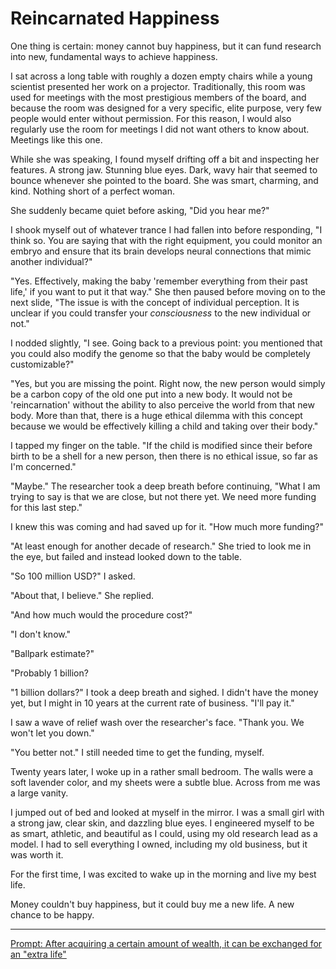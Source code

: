 # Reincarnated Happiness

One thing is certain: money cannot buy happiness, but it can fund research into new, fundamental ways to achieve happiness.

I sat across a long table with roughly a dozen empty chairs while a young scientist presented her work on a projector.
Traditionally, this room was used for meetings with the most prestigious members of the board, and because the room was designed for a very specific, elite purpose, very few people would enter without permission.
For this reason, I would also regularly use the room for meetings I did not want others to know about.
Meetings like this one.

While she was speaking, I found myself drifting off a bit and inspecting her features.
A strong jaw.
Stunning blue eyes.
Dark, wavy hair that seemed to bounce whenever she pointed to the board.
She was smart, charming, and kind.
Nothing short of a perfect woman.

She suddenly became quiet before asking, "Did you hear me?"

I shook myself out of whatever trance I had fallen into before responding, "I think so. You are saying that with the right equipment, you could monitor an embryo and ensure that its brain develops neural connections that mimic another individual?"

"Yes. Effectively, making the baby 'remember everything from their past life,' if you want to put it that way." She then paused before moving on to the next slide, "The issue is with the concept of individual perception. It is unclear if you could transfer your *consciousness* to the new individual or not."

I nodded slightly, "I see. Going back to a previous point: you mentioned that you could also modify the genome so that the baby would be completely customizable?"

"Yes, but you are missing the point. Right now, the new person would simply be a carbon copy of the old one put into a new body. It would not be 'reincarnation' without the ability to also perceive the world from that new body. More than that, there is a huge ethical dilemma with this concept because we would be effectively killing a child and taking over their body."

I tapped my finger on the table. "If the child is modified since their before birth to be a shell for a new person, then there is no ethical issue, so far as I'm concerned."

"Maybe." The researcher took a deep breath before continuing, "What I am trying to say is that we are close, but not there yet. We need more funding for this last step."

I knew this was coming and had saved up for it. "How much more funding?"

"At least enough for another decade of research." She tried to look me in the eye, but failed and instead looked down to the table.

"So 100 million USD?" I asked.

"About that, I believe." She replied.

"And how much would the procedure cost?"

"I don't know."

"Ballpark estimate?"

"Probably 1 billion?

"1 billion dollars?" I took a deep breath and sighed. I didn't have the money yet, but I might in 10 years at the current rate of business. "I'll pay it."

I saw a wave of relief wash over the researcher's face. "Thank you. We won't let you down."

"You better not." I still needed time to get the funding, myself.

Twenty years later, I woke up in a rather small bedroom.
The walls were a soft lavender color, and my sheets were a subtle blue.
Across from me was a large vanity.

I jumped out of bed and looked at myself in the mirror.
I was a small girl with a strong jaw, clear skin, and dazzling blue eyes.
I engineered myself to be as smart, athletic, and beautiful as I could, using my old research lead as a model.
I had to sell everything I owned, including my old business, but it was worth it.

For the first time, I was excited to wake up in the morning and live my best life.

Money couldn't buy happiness, but it could buy me a new life.
A new chance to be happy.

---
[Prompt: After acquiring a certain amount of wealth, it can be exchanged for an "extra life"](https://www.reddit.com/r/WritingPrompts/comments/klptjj/wp_after_acquiring_a_certain_amount_of_wealth_it/ghab8f9/)

